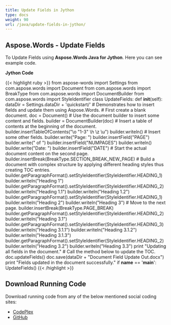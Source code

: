 ```yaml
---
title: Update Fields in Jython
type: docs
weight: 90
url: /java/update-fields-in-jython/
---
```


## **Aspose.Words - Update Fields**
To Update Fields using **Aspose.Words Java for Jython**. Here you can see example code.

**Jython Code**

{{< highlight ruby >}}
from aspose-words import Settings
from com.aspose.words import Document
from com.aspose.words import BreakType
from com.aspose.words import DocumentBuilder
from com.aspose.words import StyleIdentifier
class UpdateFields:
    def __init__(self):
        dataDir = Settings.dataDir + 'quickstart/'
        # Demonstrates how to insert fields and update them using Aspose.Words.
        # First create a blank document.
        doc = Document()
        # Use the document builder to insert some content and fields.
        builder = DocumentBuilder(doc)
        # Insert a table of contents at the beginning of the document.
        builder.insertTableOfContents("\\o \"1-3\" \\h \\z \\u")
        builder.writeln()
        # Insert some other fields.
        builder.write("Page: ")
        builder.insertField("PAGE")
        builder.write(" of ")
        builder.insertField("NUMPAGES")
        builder.writeln()
        builder.write("Date: ")
        builder.insertField("DATE")
        # Start the actual document content on the second page.
        builder.insertBreak(BreakType.SECTION_BREAK_NEW_PAGE)
        # Build a document with complex structure by applying different heading styles thus creating TOC entries.
        builder.getParagraphFormat().setStyleIdentifier(StyleIdentifier.HEADING_1)
        builder.writeln("Heading 1")
        builder.getParagraphFormat().setStyleIdentifier(StyleIdentifier.HEADING_2)
        builder.writeln("Heading 1.1")
        builder.writeln("Heading 1.2")
        builder.getParagraphFormat().setStyleIdentifier(StyleIdentifier.HEADING_1)
        builder.writeln("Heading 2")
        builder.writeln("Heading 3")
        # Move to the next page.
        builder.insertBreak(BreakType.PAGE_BREAK)
        builder.getParagraphFormat().setStyleIdentifier(StyleIdentifier.HEADING_2)
        builder.writeln("Heading 3.1")
        builder.getParagraphFormat().setStyleIdentifier(StyleIdentifier.HEADING_3)
        builder.writeln("Heading 3.1.1")
        builder.writeln("Heading 3.1.2")
        builder.writeln("Heading 3.1.3")
        builder.getParagraphFormat().setStyleIdentifier(StyleIdentifier.HEADING_2)
        builder.writeln("Heading 3.2")
        builder.writeln("Heading 3.3")
        print "Updating all fields in the document."
        # Call the method below to update the TOC.
        doc.updateFields()
        doc.save(dataDir + "Document Field Update Out.docx")
        print "Fields updated in the document successfully."
if __name__ == '__main__':
    UpdateFields()
{{< /highlight >}}
## **Download Running Code**
Download running code from any of the below mentioned social coding sites:

- [CodePlex](https://asposewordsjavajython.codeplex.com/releases/view/619260)
- [GitHub](https://github.com/aspose-words/Aspose.Words-for-Java/releases/tag/Aspose.Words_Java_for_Jython-v1.0.0)
